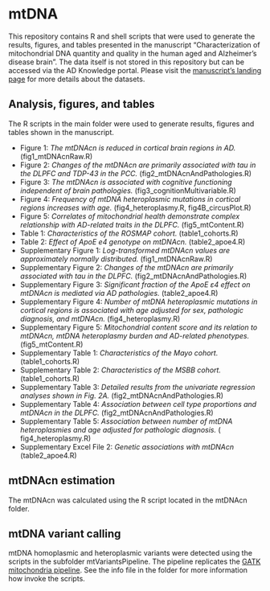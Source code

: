 # mtDNA

This repository contains R and shell scripts that were used to generate the results, figures, and tables presented in the manuscript “Characterization of mitochondrial DNA quantity and quality in the human aged and Alzheimer’s disease brain”. The data itself is not stored in this repository but can be accessed via the AD Knowledge portal. Please visit the [manuscript’s landing page](https://doi.org/10.7303/syn25618990) for more details about the datasets.

## Analysis, figures, and tables
The R scripts in the main folder were used to generate results, figures and tables shown in the manuscript.
* Figure 1: *The mtDNAcn is reduced in cortical brain regions in AD.* (fig1_mtDNAcnRaw.R)
* Figure 2: *Changes of the mtDNAcn are primarily associated with tau in the DLPFC and TDP-43 in the PCC.* (fig2_mtDNAcnAndPathologies.R)
* Figure 3: *The mtDNAcn is associated with cognitive functioning independent of brain pathologies.* (fig3_cognitionMultivariable.R)
* Figure 4: *Frequency of mtDNA heteroplasmic mutations in cortical regions increases with age.* (fig4_heteroplasmy.R, fig4B_circusPlot.R)
* Figure 5: *Correlates of mitochondrial health demonstrate complex relationship with AD-related traits in the DLPFC.* (fig5_mtContent.R)
* Table 1: *Characteristics of the ROSMAP cohort.* (table1_cohorts.R)
* Table 2: *Effect of ApoE e4 genotype on mtDNAcn.* (table2_apoe4.R)
* Supplementary Figure 1: *Log-transformed mtDNAcn values are approximately normally distributed.* (fig1_mtDNAcnRaw.R)
* Supplementary Figure 2: *Changes of the mtDNAcn are primarily associated with tau in the DLPFC.* (fig2_mtDNAcnAndPathologies.R)
* Supplementary Figure 3: *Significant fraction of the ApoE ε4 effect on mtDNAcn is mediated via AD pathologies.* (table2_apoe4.R)
* Supplementary Figure 4: *Number of mtDNA heteroplasmic mutations in cortical regions is associated with age adjusted for sex, pathologic diagnosis, and mtDNAcn.* (fig4_heteroplasmy.R)
* Supplementary Figure 5: *Mitochondrial content score and its relation to mtDNAcn, mtDNA heteroplasmy burden and AD-related phenotypes.* (fig5_mtContent.R)
* Supplementary Table 1: *Characteristics of the Mayo cohort.* (table1_cohorts.R)
* Supplementary Table 2: *Characteristics of the MSBB cohort.* (table1_cohorts.R)
* Supplementary Table 3: *Detailed results from the univariate regression analyses shown in Fig. 2A.* (fig2_mtDNAcnAndPathologies.R) 
* Supplementary Table 4: *Association between cell type proportions and mtDNAcn in the DLPFC.* (fig2_mtDNAcnAndPathologies.R)
* Supplementary Table 5: *Association between number of mtDNA heteroplasmies and age adjusted for pathologic diagnosis.* ( fig4_heteroplasmy.R)
* Supplementary Excel File 2: *Genetic associations with mtDNAcn* (table2_apoe4.R)

## mtDNAcn estimation
The mtDNAcn was calculated using the R script located in the mtDNAcn folder.

## mtDNA variant calling
mtDNA homoplasmic and heteroplasmic variants were detected using the scripts in the subfolder mtVariantsPipeline. The pipeline replicates the [GATK mitochondria pipeline](https://github.com/gatk-workflows/gatk4-mitochondria-pipeline). See the info file in the folder for more information how invoke the scripts.

